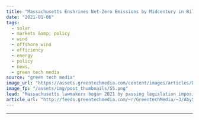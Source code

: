 ```yaml
---
title: "Massachusetts Enshrines Net-Zero Emissions by Midcentury in Bill"
date: "2021-01-06"
tags: 
  - solar
  - markets &amp; policy
  - wind
  - offshore wind
  - efficiency
  - energy
  - policy
  - news,
  - green tech media
source: "green tech media"
image_url: "https://assets.greentechmedia.com/content/images/articles/Dominion_Coastal_Virginia_Offshore_Wind_XL_Credit_Dominion.jpg"
image_fp: "/assets/img/post_thumbnails/55.png"
lead: "Massachusetts lawmakers began 2021 by passing legislation imposing limitations on the state’s emissions in coming decades, codifying a broad, long-range target that Republican Governor Charlie Baker’s administration set out in a separate roadmap publ ..."
article_url: "http://feeds.greentechmedia.com/~r/GreentechMedia/~3/AbySRbdwkOU/massachusetts-enshrines-net-zero-emissions-by-mid-century-in-law"
---
```


---

